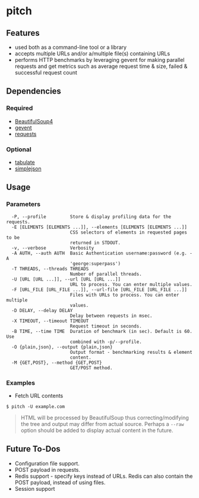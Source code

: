 pitch
=====

## Features
* used both as a command-line tool or a library
* accepts multiple URLs and/or a/multiple file(s) containing URLs
* performs HTTP benchmarks by leveraging gevent for making parallel requests and get metrics such as average request time & size, failed & successful request count

## Dependencies

### Required
* [BeautifulSoup4](http://www.crummy.com/software/BeautifulSoup/bs4/doc/)
* [gevent](http://www.gevent.org/)
* [requests](http://docs.python-requests.org/en/latest/)

### Optional
* [tabulate](https://pypi.python.org/pypi/tabulate)
* [simplejson](https://pypi.python.org/pypi/simplejson/)

## Usage

### Parameters

```
  -P, --profile         Store & display profiling data for the requests.
  -E [ELEMENTS [ELEMENTS ...]], --elements [ELEMENTS [ELEMENTS ...]]
                        CSS selectors of elements in requested pages to be
                        returned in STDOUT.
  -v, --verbose         Verbosity
  -A AUTH, --auth AUTH  Basic Authentication username:password (e.g. -A
                        'george:superpass')
  -T THREADS, --threads THREADS
                        Number of parallel threads.
  -U [URL [URL ...]], --url [URL [URL ...]]
                        URL to process. You can enter multiple values.
  -F [URL_FILE [URL_FILE ...]], --url-file [URL_FILE [URL_FILE ...]]
                        Files with URLs to process. You can enter multiple
                        values.
  -D DELAY, --delay DELAY
                        Delay between requests in msec.
  -X TIMEOUT, --timeout TIMEOUT
                        Request timeout in seconds.
  -B TIME, --time TIME  Duration of benchmark (in sec). Default is 60. Use
                        combined with -p/--profile.
  -O {plain,json}, --output {plain,json}
                        Output format - benchmarking results & element
                        content.
  -M {GET,POST}, --method {GET,POST}
                        GET/POST method.

```

### Examples

* Fetch URL contents 
```
$ pitch -U example.com
```
> HTML will be processed by BeautifulSoup thus correcting/modifying the tree and output may differ from actual source. Perhaps a `--raw` option should be added to display actual content in the future.

## Future To-Dos

* Configuration file support.
* POST payload in requests.
* Redis support - specify keys instead of URLs. Redis can also contain the POST payload, instead of using files.
* Session support
